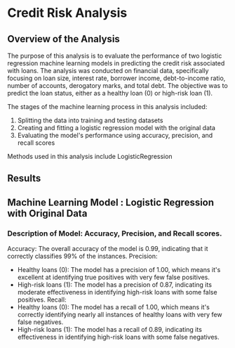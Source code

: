 # Credit Risk Analysis

## Overview of the Analysis

The purpose of this analysis is to evaluate the performance of two logistic regression machine learning models in predicting the credit risk associated with loans. The analysis was conducted on financial data, specifically focusing on loan size, interest rate, borrower income, debt-to-income ratio, number of accounts, derogatory marks, and total debt. The objective was to predict the loan status, either as a healthy loan (0) or high-risk loan (1).

The stages of the machine learning process in this analysis included:

1. Splitting the data into training and testing datasets
2. Creating and fitting a logistic regression model with the original data
3. Evaluating the model's performance using accuracy, precision, and recall scores

Methods used in this analysis include LogisticRegression 

## Results

## Machine Learning Model : Logistic Regression with Original Data

### Description of Model: Accuracy, Precision, and Recall scores.

Accuracy: The overall accuracy of the model is 0.99, indicating that it correctly classifies 99% of the instances.
Precision:
 - Healthy loans (0): The model has a precision of 1.00, which means it's excellent at identifying true positives with very few false positives.
 - High-risk loans (1): The model has a precision of 0.87, indicating its moderate effectiveness in identifying high-risk loans with some false positives.
Recall:
 - Healthy loans (0): The model has a recall of 1.00, which means it's correctly identifying nearly all instances of healthy loans with very few false     negatives.
 - High-risk loans (1): The model has a recall of 0.89, indicating its effectiveness in identifying high-risk loans with some false negatives.
